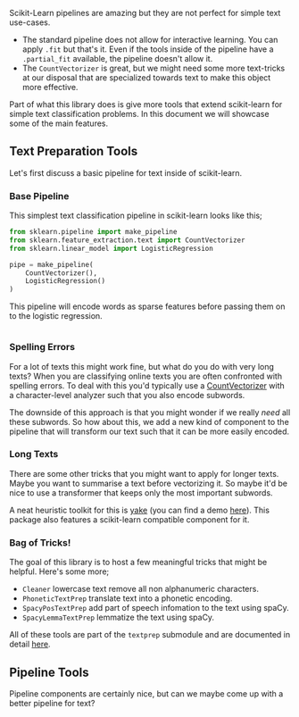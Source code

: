 Scikit-Learn pipelines are amazing but they are not perfect for simple text use-cases. 

- The standard pipeline does not allow for interactive learning. You can 
apply `.fit` but that's it. Even if the tools inside of the pipeline have 
a `.partial_fit` available, the pipeline doesn't allow it. 
- The `CountVectorizer` is great, but we might need some more text-tricks 
at our disposal that are specialized towards text to make this object more effective.  

Part of what this library does is give more tools that extend scikit-learn for simple
text classification problems. In this document we will showcase some of the main features.

## Text Preparation Tools

Let's first discuss a basic pipeline for text inside of scikit-learn. 

### Base Pipeline 

This simplest text classification pipeline in scikit-learn looks like this; 

```python
from sklearn.pipeline import make_pipeline 
from sklearn.feature_extraction.text import CountVectorizer
from sklearn.linear_model import LogisticRegression

pipe = make_pipeline(
    CountVectorizer(), 
    LogisticRegression()
)
```

This pipeline will encode words as sparse features before passing them on to the logistic regression.

<img of types in the pipeline>

### Spelling Errors 

For a lot of texts this might work fine, but what do you do with very long texts? When you are classifying online texts you are often confronted with spelling errors. To 
deal with this you'd typically use a [CountVectorizer](https://scikit-learn.org/stable/modules/generated/sklearn.feature_extraction.text.CountVectorizer.html) 
with a character-level analyzer such that you also encode subwords. 

The downside of this approach is that you might wonder if we really *need* all these subwords. So how about this, 
we add a new kind of component to the pipeline that will transform our text such that it can be more easily encoded.  

### Long Texts

There are some other tricks that you might want to apply for longer texts. Maybe you want to summarise a text before
vectorizing it. So maybe it'd be nice to use a transformer that keeps only the most important subwords. 

A neat heuristic toolkit for this is [yake](https://github.com/LIAAD/yake) (you can find a demo 
[here](http://yake.inesctec.pt/demo/sample/)). This package also features a scikit-learn compatible component for it. 

### Bag of Tricks! 

The goal of this library is to host a few meaningful tricks that might be helpful. Here's some more; 

- `Cleaner` lowercase text remove all non alphanumeric characters.
- `PhoneticTextPrep` translate text into a phonetic encoding. 
- `SpacyPosTextPrep` add part of speech infomation to the text using spaCy.
- `SpacyLemmaTextPrep` lemmatize the text using spaCy.

All of these tools are part of the `textprep` submodule and are documented in detail 
[here](https://koaning.github.io/tokenwiser/api/textprep.html).

## Pipeline Tools 

Pipeline components are certainly nice, but can we maybe come up with a better pipeline for text?


